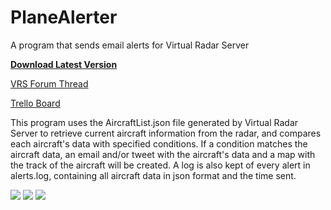 # PlaneAlerter
A program that sends email alerts for Virtual Radar Server

**[Download Latest Version](https://github.com/Dom2364/PlaneAlerter/releases/latest)**

[VRS Forum Thread](http://forum.virtualradarserver.co.uk/viewtopic.php?f=9&t=865)

[Trello Board](https://trello.com/b/LT6Z8tPy/planealerter)

This program uses the AircraftList.json file generated by Virtual Radar Server to retrieve current aircraft information from the radar, and compares each aircraft's data with specified conditions. If a condition matches the aircraft data, an email and/or tweet with the aircraft's data and a map with the track of the aircraft will be created. A log is also kept of every alert in alerts.log, containing all aircraft data in json format and the time sent.

![](https://i.imgur.com/4ttyHpr.png)
![](https://i.imgur.com/ow9v3Qr.png)
![](https://i.imgur.com/cGVUmHy.png)